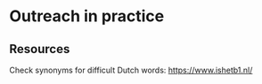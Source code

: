 # Outreach in practice





## Resources

Check synonyms for difficult Dutch words: https://www.ishetb1.nl/

